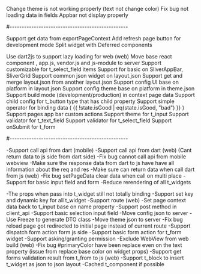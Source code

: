 Change theme is not working properly (text not change color)
Fix bug not loading data in fields
Appbar not display properly

#-------------------------------------------------

Support get data from exportPageContext
Add refresh page button for development mode
Split widget with Deferred components

Use dart2js to support lazy loading for web (web)
Move base react component , app.js, vendor.js and js-module to server
Support customizable for t_select_field items
Support for basic on SliverAppBar, SliverGrid
Support common json widget on layout.json
Support get and merge layout.json from another layout.json
Support config UI base on platform in layout.json
Support config theme base on platform in theme.json
Support build mode (development/production) in context page data
Support child config for t_button type that has child property
Support simple operator for binding data ( {{ !state.isGood | eq(state.isGood, "bad") }} )
Support pages app bar custom actions
Support theme for t_input
Support validator for t_text_field
Support validator for t_select_field
Support onSubmit for t_form

#-------------------------------------------------

-Support call api from dart (mobile)
-Support call api from dart (web) (Cant return data to js side from dart side)
-Fix bug cannot call api from mobile webview
-Make sure the response data from dart to js have have all information about the req and res
-Make sure can return data when call dart from js (web)
-Fix bug setPageData clear data when call on multi place
-Support for basic input field and form
-Reduce rerendering of all t_widgets

-The props when pass into t_widget still not totally binding
-Support set key and dynamic key for all t_widget
-Support route (web)
-Set page context data back to t_input base on name property
-Support post method in client_api
-Support basic selection input field
-Move config json to server
-Use Freeze to generate DTO class
-Move theme json to server
-Fix bug reload page got redirected to initial page instead of current route
-Support dispatch form action form js side
-Support basic form action for t_form widget
-Support asking/granting permission
-Exclude WebView from web build (web)
-Fix bug #primaryColor have been replace even on the text property (issue from replace base color on widget props)
-Support get forms validation result from t_from to js (web)
-Support t_block to insert t_widget as json to json layout
-Cached t_component if possible
